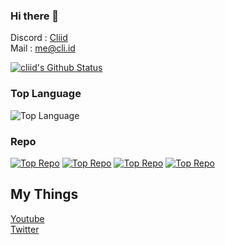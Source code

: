 ### Hi there 👋

Discord : [Cliid](https://discord.com/users/643116087919116298)  
Mail : [me@cli.id](mailto:me@cli.id)

[![cliid's Github Status](https://github-readme-stats.vercel.app/api?username=cliid&show_icons=true&theme=tokyonight)](https://github.com/clid0)
### Top Language
![Top Language](https://github-readme-stats.vercel.app/api/top-langs/?username=cliid&theme=tokyonight)<br/>

### Repo
[![Top Repo](https://github-readme-stats.vercel.app/api/pin/?username=cliid&repo=kikkClient&cache_seconds=86400&theme=tokyonight)](https://github.com/cliid/kikkClient)
[![Top Repo](https://github-readme-stats.vercel.app/api/pin/?username=cliid&repo=kikkServer&cache_seconds=86400&theme=tokyonight)](https://github.com/cliid/kikkServer)
[![Top Repo](https://github-readme-stats.vercel.app/api/pin/?username=cliid&repo=dusttrap&cache_seconds=86400&theme=tokyonight)](https://github.com/cliid/dusttrap)
[![Top Repo](https://github-readme-stats.vercel.app/api/pin/?username=cliid&repo=data_structures&cache_seconds=86400&theme=tokyonight)](https://github.com/cliid/data_structures)

## My Things
[Youtube](https://www.youtube.com/cliid)  
[Twitter](https://twitter.com/cliid)
                         
